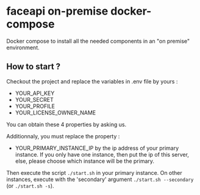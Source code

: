# faceapi on-premise docker-compose

Docker compose to install all the needed components in an "on premise" environment.

## How to start ?

Checkout the project and replace the variables in .env file by yours :
- YOUR_API_KEY
- YOUR_SECRET
- YOUR_PROFILE
- YOUR_LICENSE_OWNER_NAME


You can obtain these 4 properties by asking us.


Additionnaly, you must replace the property :
- YOUR_PRIMARY_INSTANCE_IP
by the ip address of your primary instance. If you only have one instance, then put the ip of this server, else, please choose which instance will be the primary.


Then execute the script `./start.sh` in your primary instance. On other instances, execute with the 'secondary' argument `./start.sh --secondary` (or `./start.sh -s`).